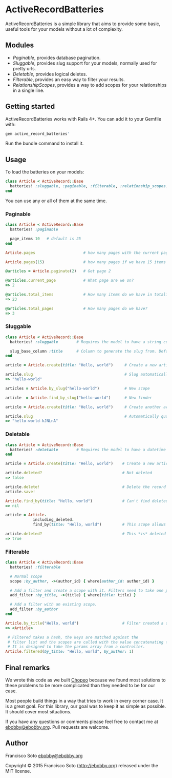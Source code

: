 # ActiveRecordBatteries

ActiveRecordBatteries is a simple library that aims to provide some basic, useful tools for your models without a lot of complexity.

## Modules

- *Paginable*, provides database pagination.
- *Sluggable*, provides slug support for your models, normally used for pretty urls.
- *Deletable*, provides logical deletes.
- *Filterable*, provides an easy way to filter your results.
- *RelationshipScopes*, provides a way to add scopes for your relationships in a single line.

## Getting started

ActiveRecordBatteries works with Rails 4+. You can add it to your Gemfile with:

```ruby
gem active_record_batteries'
```

Run the bundle command to install it.


## Usage

To load the batteries on your models:

```ruby
class Article < ActiveRecord::Base
  batteries! :sluggable, :paginable, :filterable, :relationship_scopes, :deletable
end
```

You can use any or all of them at the same time.

### Paginable

```ruby
class Article < ActiveRecord::Base
  batteries! :paginable

  page_items 10   # default is 25
end
```

```ruby
Article.pages                     # how many pages with the current page_items configuration.

Article.pages(15)                 # how many pages if we have 15 items per page

@articles = Article.paginate(2)   # Get page 2

@articles.current_page            # What page are we on?
=> 2

@articles.total_items             # How many items do we have in total?
=> 23

@articles.total_pages             # How many pages do we have?
=> 3

```

### Sluggable

```ruby
class Article < ActiveRecord::Base
  batteries! :sluggable        # Requires the model to have a string column named slug.

  slug_base_column :title      # Column to generate the slug from. Default is :name
end
```

```ruby
article = Article.create(title: "Hello, world")     # Create a new article

article.slug                                        # Slug automatically generated
=> "hello-world"

articles = Article.by_slug("hello-world")           # New scope

article  = Article.find_by_slug("hello-world")      # New finder

article = Article.create(title: "Hello, world")     # Create another article with clashing slug

article.slug                                        # Automatically qualified
=> "hello-world-kJNLnA"
```

### Deletable

```ruby
class Article < ActiveRecord::Base
  batteries! :deletable        # Requires the model to have a datetime column named deleted_at.
end
```

```ruby
article = Article.create(title: "Hello, world")    # Create a new article

article.deleted?                                   # Not deleted
=> false

article.delete!                                    # Delete the record
article.save!

Article.find_by(title: "Hello, world")             # Can't find deleted records.
=> nil

article = Article.
            including_deleted.
            find_by(title: "Hello, world")         # This scope allows to find it

article.deleted?                                   # This *is* deleted
=> true
```

### Filterable

```ruby
class Article < ActiveRecord::Base
  batteries! :filterable

  # Normal scope
  scope :by_author, ->(author_id) { where(author_id: author_id) }

  # Add a filter and create a scope with it. Filters need to take one parameter.
  add_filter :by_title, ->(title) { where(title: title) }

  # Add a filter with an existing scope.
  add_filter :by_author
end
```

```ruby
Article.by_title("Hello, world")                   # Filter created a scope.
=> <Article>

 # Filtered takes a hash, the keys are matched against the
 # filter list and the scopes are called with the value concatenating them.
 # It is designed to take the params array from a controller.
Article.filtered(by_title: "Hello, world", by_author: 1)

```

## Final remarks

We wrote this code as we built [Chopeo](https://www.chopeo.mx) because we found most solutions to these problems to be more complicated than they needed to be for our case.

Most people build things in a way that tries to work in every corner case. It is a great goal. For this library, our goal was to keep it as simple as possible. It should cover most situations.

If you have any questions or comments please feel free to contact me at ebobby@ebobby.org. Pull requests are welcome.

## Author

Francisco Soto <ebobby@ebobby.org>

Copyright © 2015 Francisco Soto (http://ebobby.org) released under the MIT license.
